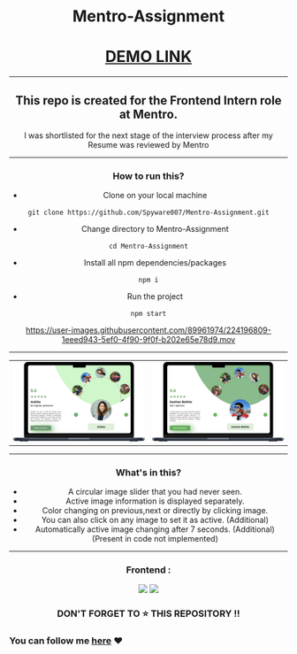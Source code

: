 <div align = "center">
  
# Mentro-Assignment
  
# [DEMO LINK](https://circular-image-slider-mentro-assign.netlify.app/)
  
---

## This repo is created for the Frontend Intern role at Mentro.

<p>I was shortlisted for the next stage of the interview process after my Resume was reviewed by Mentro</p>

---

### How to run this?

- Clone on your local machine

```terminal
git clone https://github.com/Spyware007/Mentro-Assignment.git
```

- Change directory to Mentro-Assignment

```terminal
cd Mentro-Assignment
```

- Install all npm dependencies/packages

```terminal
npm i
```

- Run the project

```
npm start
```

https://user-images.githubusercontent.com/89961974/224196809-1eeed943-5ef0-4f90-9f0f-b202e65e78d9.mov

---

<table>
  <tr>
    <td><img width="500px" src = "./readme_assets/mentro1.png"></td>
    <td><img width="500px" src = "./readme_assets/mentro2.png"></td>
  </tr>
</table>

---

### What's in this?

- A circular image slider that you had never seen.
- Active image information is displayed separately.
- Color changing on previous,next or directly by clicking image.
- You can also click on any image to set it as active. (Additional)
- Automatically active image changing after 7 seconds. (Additional) (Present in code not implemented)

---

### Frontend :

<img src="https://img.shields.io/badge/React-20232A?style=for-the-badge&logo=react&logoColor=61DAFB"> <img src="https://img.shields.io/badge/CSS3-1572B6?style=for-the-badge&logo=css3&logoColor=white">

</div>

<h3 align="center"> DON'T FORGET TO ⭐ THIS REPOSITORY !!
</h3>

### You can follow me [here](https://github.com/Spyware007) ❤
